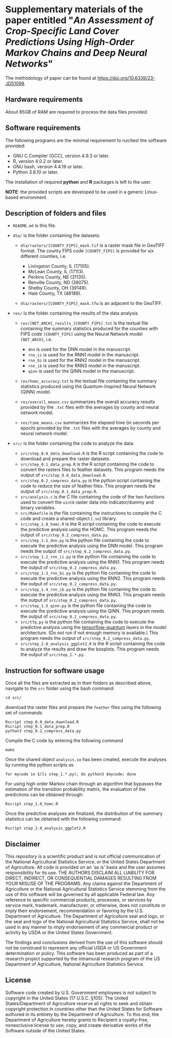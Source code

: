 # Supplementary materials of the paper entitled "*An Assessment of Crop-Specific Land Cover Predictions Using High-Order Markov Chains and Deep Neural Networks*"

The methodology of paper can be found at <https://doi.org/10.6339/23-JDS1098>.

## Hardware requirements

About 85GB of RAM are required to process the data files provided.

## Software requirements

The following programs are the minimal requirement to run/test the software provided:

* GNU C Compiler (GCC), version 4.9.3 or later.
* R, version 4.0.2 or later.
* GNU bash, version 4.4.19 or later.
* Python 3.8.10 or later.

The installation of required **python** and **R** packages is left to the user.

**NOTE**: the provided scripts are developed to be used in a generic Linux-based environment.

## Description of folders and files

* `README.md` is this file.

* `dta/` is the folder containing the datasets.

  * `dta/rasters/[COUNTY_FIPS]_mask.tif` is a raster mask file in GeoTIFF format. The county FIPS code `[COUNTY_FIPS]` is provided for six different counties, i.e.

    * Livingston County, IL (17105).
    * McLean County, IL (17113).
    * Perkins County, NE (31135).
    * Renville County, ND (38075).
    * Shelby County, OH (39149).
    * Hale County, TX (48189).

  * `dta/rasters/[COUNTY_FIPS]_mask.tfw` is an adjacent to the GeoTIFF.

* `res/` is the folder containing the results of the data analysis.

  * `res/[NET_ARCH]_results_[COUNTY_FIPS].txt` is the textual file containing the summary statistics produced for the counties with FIPS code `[COUNTY_FIPS]` using the Neural Network model `[NET_ARCH]`, i.e.

    * `dnn` is used for the DNN model in the manuscript.
    * `rnn_ii` is used for the RNN1 model in the manuscript.
    * `rnn_bi` is used for the RNN2 model in the manuscript.
    * `rnn_ib` is used for the RNN3 model in the manuscript.
    * `qinn` is used for the QINN model in the manuscript.

  * `res/homc_accuracy.txt` is the textual file containing the summary statistics produced using the Quantum-Inspired Neural Network (QINN) model.
  * `res/overall_means.csv` summarizes the overall accuracy results provided by the `.txt` files with the averages by county and neural network model.
  * `res/time_means.csv` summarizes the elapsed time (in seconds per epoch) provided by the `.txt` files with the averages by county and neural network model.

* `src/` is the folder containing the code to analyze the data.

  * `src/step_0.0_data_download.R` is the R script containing the code to download and prepare the raster datasets.
  * `src/step_0.1_data_prep.R` is the R script containing the code to convert the rasters files to feather datasets. This program needs the output of `src/step_0.0_data_download.R`.
  * `src/step_0.2_compress_data.py` is the python script containing the code to reduce the size of feather files. This program needs the output of `src/step_0.1_data_prep.R`.
  * `src/analysis.c` is the C file containing the code of the two functions used to convert the `uint8` raster data into indicator/dummy and binary variables.
  * `src/Makefile` is the file containing the instructions to compile the C code and create a shared-object (`.so`) library.
  * `src/step_1.0_homc.R` is the R script containing the code to execute the predictive analysis using the HOMC. This program needs the output of `src/step_0.2_compress_data.py`.
  * `src/step_1.1_dnn.py` is the python file containing the code to execute the predictive analysis using the DNN model. This program needs the output of `src/step_0.2_compress_data.py`.
  * `src/step_1.2_rnn_ii.py` is the python file containing the code to execute the predictive analysis using the RNN1. This program needs the output of `src/step_0.2_compress_data.py`.
  * `src/step_1.3_rnn_bi.py` is the python file containing the code to execute the predictive analysis using the RNN2. This program needs the output of `src/step_0.2_compress_data.py`.
  * `src/step_1.4_rnn_ib.py` is the python file containing the code to execute the predictive analysis using the RNN3. This program needs the output of `src/step_0.2_compress_data.py`.
  * `src/step_1.5_qinn.py` is the python file containing the code to execute the predictive analysis using the QINN. This program needs the output of `src/step_0.2_compress_data.py`.
  * `src/tfq.py` is the python file containing the code to execute the predictive analysis using the [tensorflow-quantum](https://www.tensorflow.org/quantum) layers in the model architecture. (Do not run if not enough memory is available.) This program needs the output of `src/step_0.2_compress_data.py`.
  * `src/step_2.0_analysis_ggplot2.R` is the R script containing the code to analyze the results and draw the boxplots. This program needs the output of `src/step_1.*.py`.

## Instruction for software usage

Once all the files are extracted as in their folders as described above, navigate to the `src` folder using the bash command:

```{bash}
cd src/
```

download the raster files and prepare the `feather` files using the following set of commands

```{bash}
Rscript step_0.0_data_download.R
Rscript step_0.1_data_prep.R
python3 step_0.2_compress_data.py
```

Compile the C code by entering the following command

```{bash}
make
```

Once the shared object `analysis.so` has been created, execute the analyses by running the python scripts as

```{bash}
for mycode in $(ls step_1.*.py); do python3 $mycode; done
```

For using high order Markov chain through an algorithm that bypasses the estimation of the transition probability matrix, the evaluation of the predictions can be obtained through:

```{bash}
Rscript step_1.0_homc.R
```

Once the predictive analyses are finalized, the distribution of the summary statistics can be obtained with the following command:

```{bash}
Rscript step_2.0_analysis_ggplot2.R
```

## Disclaimer

This repository is a scientific product and is not official communication of the National Agricultural Statistics Service, or the United States Department of Agriculture. All code is provided on an 'as is' basis and the user assumes responsibility for its use. THE AUTHORS DISCLAIM ALL LIABILITY FOR DIRECT, INDIRECT, OR CONSEQUENTIAL DAMAGES RESULTING FROM YOUR MISUSE OF THE PROGRAMS. Any claims against the Department of Agriculture or the National Agricultural Statistics Service stemming from the use of this software will be governed by all applicable Federal law. Any reference to specific commercial products, processes, or services by service mark, trademark, manufacturer, or otherwise, does not constitute or imply their endorsement, recommendation or favoring by the U.S. Department of Agriculture. The Department of Agriculture seal and logo, or the seal and logo of the National Agricultural Statistics Service, shall not be used in any manner to imply endorsement of any commercial product or activity by USDA or the United States Government.

The findings and conclusions derived from the use of this software should not be construed to represent any official USDA or US Government determination or policy. This software has been produced as part of a research project supported by the intramural research program of the US Department of Agriculture, National Agriculture Statistics Service.

## License

Software code created by U.S. Government employees is not subject to copyright in the United States (17 U.S.C. §105). The United States/Department of Agriculture reserve all rights to seek and obtain copyright protection in countries other than the United States for Software authored in its entirety by the Department of Agriculture. To this end, the Department of Agriculture hereby grants to Recipient a royalty-free, nonexclusive license to use, copy, and create derivative works of the Software outside of the United States.
